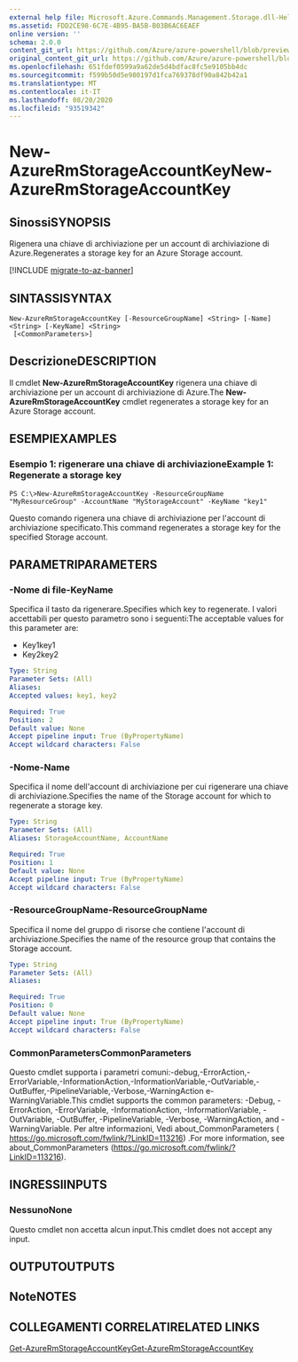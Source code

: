 ```yaml
---
external help file: Microsoft.Azure.Commands.Management.Storage.dll-Help.xml
ms.assetid: FDD2CE98-6C7E-4B95-BA5B-B03B6AC6EAEF
online version: ''
schema: 2.0.0
content_git_url: https://github.com/Azure/azure-powershell/blob/preview/src/ResourceManager/Storage/Commands.Management.Storage/help/New-AzureRmStorageAccountKey.md
original_content_git_url: https://github.com/Azure/azure-powershell/blob/preview/src/ResourceManager/Storage/Commands.Management.Storage/help/New-AzureRmStorageAccountKey.md
ms.openlocfilehash: 651fdef0599a9a62de5d4bdfac8fc5e9105bb4dc
ms.sourcegitcommit: f599b50d5e980197d1fca769378df90a842b42a1
ms.translationtype: MT
ms.contentlocale: it-IT
ms.lasthandoff: 08/20/2020
ms.locfileid: "93519342"
---
```

# <span data-ttu-id="d0f13-101">New-AzureRmStorageAccountKey</span><span class="sxs-lookup"><span data-stu-id="d0f13-101">New-AzureRmStorageAccountKey</span></span>

## <span data-ttu-id="d0f13-102">Sinossi</span><span class="sxs-lookup"><span data-stu-id="d0f13-102">SYNOPSIS</span></span>
<span data-ttu-id="d0f13-103">Rigenera una chiave di archiviazione per un account di archiviazione di Azure.</span><span class="sxs-lookup"><span data-stu-id="d0f13-103">Regenerates a storage key for an Azure Storage account.</span></span>

[!INCLUDE [migrate-to-az-banner](../../includes/migrate-to-az-banner.md)]

## <span data-ttu-id="d0f13-104">SINTASSI</span><span class="sxs-lookup"><span data-stu-id="d0f13-104">SYNTAX</span></span>

```
New-AzureRmStorageAccountKey [-ResourceGroupName] <String> [-Name] <String> [-KeyName] <String>
 [<CommonParameters>]
```

## <span data-ttu-id="d0f13-105">Descrizione</span><span class="sxs-lookup"><span data-stu-id="d0f13-105">DESCRIPTION</span></span>
<span data-ttu-id="d0f13-106">Il cmdlet **New-AzureRmStorageAccountKey** rigenera una chiave di archiviazione per un account di archiviazione di Azure.</span><span class="sxs-lookup"><span data-stu-id="d0f13-106">The **New-AzureRmStorageAccountKey** cmdlet regenerates a storage key for an Azure Storage account.</span></span>

## <span data-ttu-id="d0f13-107">ESEMPI</span><span class="sxs-lookup"><span data-stu-id="d0f13-107">EXAMPLES</span></span>

### <span data-ttu-id="d0f13-108">Esempio 1: rigenerare una chiave di archiviazione</span><span class="sxs-lookup"><span data-stu-id="d0f13-108">Example 1: Regenerate a storage key</span></span>
```
PS C:\>New-AzureRmStorageAccountKey -ResourceGroupName "MyResourceGroup" -AccountName "MyStorageAccount" -KeyName "key1"
```

<span data-ttu-id="d0f13-109">Questo comando rigenera una chiave di archiviazione per l'account di archiviazione specificato.</span><span class="sxs-lookup"><span data-stu-id="d0f13-109">This command regenerates a storage key for the specified Storage account.</span></span>

## <span data-ttu-id="d0f13-110">PARAMETRI</span><span class="sxs-lookup"><span data-stu-id="d0f13-110">PARAMETERS</span></span>

### <span data-ttu-id="d0f13-111">-Nome di file</span><span class="sxs-lookup"><span data-stu-id="d0f13-111">-KeyName</span></span>
<span data-ttu-id="d0f13-112">Specifica il tasto da rigenerare.</span><span class="sxs-lookup"><span data-stu-id="d0f13-112">Specifies which key to regenerate.</span></span>
<span data-ttu-id="d0f13-113">I valori accettabili per questo parametro sono i seguenti:</span><span class="sxs-lookup"><span data-stu-id="d0f13-113">The acceptable values for this parameter are:</span></span>

- <span data-ttu-id="d0f13-114">Key1</span><span class="sxs-lookup"><span data-stu-id="d0f13-114">key1</span></span>
- <span data-ttu-id="d0f13-115">Key2</span><span class="sxs-lookup"><span data-stu-id="d0f13-115">key2</span></span>

```yaml
Type: String
Parameter Sets: (All)
Aliases:
Accepted values: key1, key2

Required: True
Position: 2
Default value: None
Accept pipeline input: True (ByPropertyName)
Accept wildcard characters: False
```

### <span data-ttu-id="d0f13-116">-Nome</span><span class="sxs-lookup"><span data-stu-id="d0f13-116">-Name</span></span>
<span data-ttu-id="d0f13-117">Specifica il nome dell'account di archiviazione per cui rigenerare una chiave di archiviazione.</span><span class="sxs-lookup"><span data-stu-id="d0f13-117">Specifies the name of the Storage account for which to regenerate a storage key.</span></span>

```yaml
Type: String
Parameter Sets: (All)
Aliases: StorageAccountName, AccountName

Required: True
Position: 1
Default value: None
Accept pipeline input: True (ByPropertyName)
Accept wildcard characters: False
```

### <span data-ttu-id="d0f13-118">-ResourceGroupName</span><span class="sxs-lookup"><span data-stu-id="d0f13-118">-ResourceGroupName</span></span>
<span data-ttu-id="d0f13-119">Specifica il nome del gruppo di risorse che contiene l'account di archiviazione.</span><span class="sxs-lookup"><span data-stu-id="d0f13-119">Specifies the name of the resource group that contains the Storage account.</span></span>

```yaml
Type: String
Parameter Sets: (All)
Aliases:

Required: True
Position: 0
Default value: None
Accept pipeline input: True (ByPropertyName)
Accept wildcard characters: False
```

### <span data-ttu-id="d0f13-120">CommonParameters</span><span class="sxs-lookup"><span data-stu-id="d0f13-120">CommonParameters</span></span>
<span data-ttu-id="d0f13-121">Questo cmdlet supporta i parametri comuni:-debug,-ErrorAction,-ErrorVariable,-InformationAction,-InformationVariable,-OutVariable,-OutBuffer,-PipelineVariable,-Verbose,-WarningAction e-WarningVariable.</span><span class="sxs-lookup"><span data-stu-id="d0f13-121">This cmdlet supports the common parameters: -Debug, -ErrorAction, -ErrorVariable, -InformationAction, -InformationVariable, -OutVariable, -OutBuffer, -PipelineVariable, -Verbose, -WarningAction, and -WarningVariable.</span></span> <span data-ttu-id="d0f13-122">Per altre informazioni, Vedi about_CommonParameters ( https://go.microsoft.com/fwlink/?LinkID=113216) .</span><span class="sxs-lookup"><span data-stu-id="d0f13-122">For more information, see about_CommonParameters (https://go.microsoft.com/fwlink/?LinkID=113216).</span></span>

## <span data-ttu-id="d0f13-123">INGRESSI</span><span class="sxs-lookup"><span data-stu-id="d0f13-123">INPUTS</span></span>

### <span data-ttu-id="d0f13-124">Nessuno</span><span class="sxs-lookup"><span data-stu-id="d0f13-124">None</span></span>
<span data-ttu-id="d0f13-125">Questo cmdlet non accetta alcun input.</span><span class="sxs-lookup"><span data-stu-id="d0f13-125">This cmdlet does not accept any input.</span></span>

## <span data-ttu-id="d0f13-126">OUTPUT</span><span class="sxs-lookup"><span data-stu-id="d0f13-126">OUTPUTS</span></span>

## <span data-ttu-id="d0f13-127">Note</span><span class="sxs-lookup"><span data-stu-id="d0f13-127">NOTES</span></span>

## <span data-ttu-id="d0f13-128">COLLEGAMENTI CORRELATI</span><span class="sxs-lookup"><span data-stu-id="d0f13-128">RELATED LINKS</span></span>

[<span data-ttu-id="d0f13-129">Get-AzureRmStorageAccountKey</span><span class="sxs-lookup"><span data-stu-id="d0f13-129">Get-AzureRmStorageAccountKey</span></span>](./Get-AzureRmStorageAccountKey.md)

